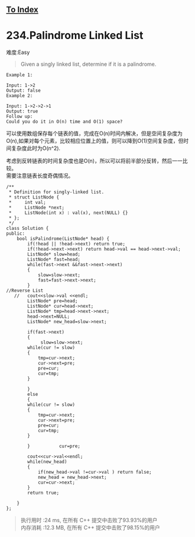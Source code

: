 [To Index](/index.md)
---
# 234.Palindrome Linked List
难度:Easy
> Given a singly linked list, determine if it is a palindrome.

```
Example 1:

Input: 1->2
Output: false
Example 2:

Input: 1->2->2->1
Output: true
Follow up:
Could you do it in O(n) time and O(1) space?
```
可以使用数组保存每个链表的值，完成在O(n)时间内解决，但是空间复杂度为O(n),如果对每个元素，比较相应位置上的值，则可以降到O(1)空间复杂度，但时间复杂度此时为O(n^2).

考虑到反转链表的时间复杂度也是O(n)，所以可以将前半部分反转，然后一一比较。  
需要注意链表长度奇偶情况。  

```
/**
 * Definition for singly-linked list.
 * struct ListNode {
 *     int val;
 *     ListNode *next;
 *     ListNode(int x) : val(x), next(NULL) {}
 * };
 */
class Solution {
public:
    bool isPalindrome(ListNode* head) {
        if(!head || !head->next) return true;
        if(!head->next->next) return head->val == head->next->val;
        ListNode* slow=head;
        ListNode* fast=head;
        while(fast->next &&fast->next->next)
        {
            slow=slow->next;
            fast=fast->next->next;
        }
//Reverse List
   //   cout<<slow->val <<endl;
        ListNode* pre=head;
        ListNode* cur=head->next;
        ListNode* tmp=head->next->next;
        head->next=NULL;
        ListNode* new_head=slow->next;

        if(fast->next)
        {
             slow=slow->next;
        while(cur != slow)
        {
            tmp=cur->next;
            cur->next=pre;
            pre=cur;
            cur=tmp;
        }
           
        }
        else
        {
        while(cur != slow)
        {
            tmp=cur->next;
            cur->next=pre;
            pre=cur;
            cur=tmp;
        }

        }           cur=pre;

        cout<<cur->val<<endl;
        while(new_head)
        {
            if(new_head->val !=cur->val ) return false;
            new_head = new_head->next;
            cur=cur->next;
        }
        return true;
        
    }
};
```
> 执行用时 :24 ms, 在所有 C++ 提交中击败了93.93%的用户   
内存消耗 :12.3 MB, 在所有 C++ 提交中击败了98.15%的用户
